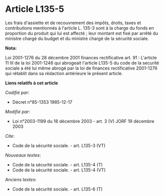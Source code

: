 # Article L135-5

Les frais d'assiette et de recouvrement des impôts, droits, taxes et contributions mentionnés à l'article L. 135-3 sont à la
charge du fonds en proportion du produit qui lui est affecté ; leur montant est fixé par arrêté du ministre chargé du budget
et du ministre chargé de la sécurité sociale.

**Nota:**

Loi 2001-1276 du 28 décembre 2001 finances rectificative art. 91 : L'article 11 III de la loi 2001-1246 qui abrogeait
l'article L135-5 du code de la securité sociale a été lui même abrogé par la loi de finances rectificative 2001-1276 qui
rétablit dans sa rédaction antérieure le présent article.

**Liens relatifs à cet article**

_Codifié par_:

  - Décret n°85-1353 1985-12-17

_Modifié par_:

  - Loi n°2003-1199 du 18 décembre 2003 - art. 3 (V) JORF 19 décembre 2003

_Cite_:

  - Code de la sécurité sociale. - art. L135-3 (VT)

_Nouveaux textes_:

  - Code de la sécurité sociale. - art. L135-4 (T)
  - Code de la sécurité sociale. - art. L135-4 (VT)

_Anciens textes_:

  - Code de la sécurité sociale. - art. L135-6 (T)
